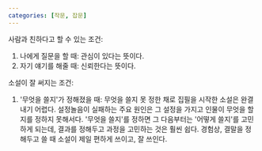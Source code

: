 ```yaml
---
categories: [작문, 잡문]
---
```

사람과 친하다고 할 수 있는 조건:
1. 나에게 질문을 할 때: 관심이 있다는 뜻이다.
1. 자기 얘기를 해줄 때: 신뢰한다는 뜻이다.

소설이 잘 써지는 조건:
1. '무엇을 쓸지'가 정해졌을 때: 무엇을 쓸지 못 정한 채로 집필을 시작한 소설은 완결내기 어렵다. 설정놀음이 실패하는 주요 원인은 그 설정을 가지고 인물이 무엇을 할지를 정하지 못해서다. '무엇을 쓸지'를 정하면 그 다음부터는 '어떻게 쓸지'를 고민하게 되는데, 결과를 정해두고 과정을 고민하는 것은 훨씬 쉽다. 경험상, 결말을 정해두고 쓸 때 소설이 제일 편하게 쓰이고, 잘 쓰인다.